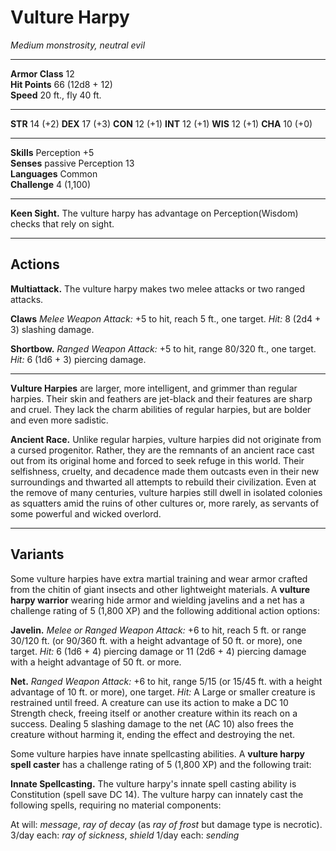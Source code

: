# Vulture Harpy

_Medium monstrosity, neutral evil_

---

**Armor Class** 12  
**Hit Points** 66 (12d8 + 12)  
**Speed** 20 ft., fly 40 ft.  

---

**STR** 14 (+2) **DEX** 17 (+3) **CON** 12 (+1) **INT** 12 (+1) **WIS** 12 (+1) **CHA** 10 (+0)

---

**Skills** Perception +5  
**Senses** passive Perception 13  
**Languages** Common  
**Challenge** 4 (1,100)  

---

**Keen Sight.** The vulture harpy has advantage on Perception(Wisdom) checks that rely on sight.

---

## Actions

**Multiattack.** The vulture harpy makes two melee attacks or two ranged attacks.

**Claws** _Melee Weapon Attack:_ +5 to hit, reach 5 ft., one target. _Hit:_ 8 (2d4 + 3) slashing damage.

**Shortbow.** _Ranged Weapon Attack:_ +5 to hit, range 80/320 ft., one target. _Hit:_ 6 (1d6 + 3) piercing damage.

---

**Vulture Harpies** are larger, more intelligent, and grimmer than regular harpies. Their skin and feathers are jet-black and their features are sharp and cruel. They lack the charm abilities of regular harpies, but are bolder and even more sadistic.  

**Ancient Race.** Unlike regular harpies, vulture harpies did not originate from a cursed progenitor. Rather, they are the remnants of an ancient race cast out from its original home and forced to seek refuge in this world. Their selfishness, cruelty, and decadence made them outcasts even in their new surroundings and thwarted all attempts to rebuild their civilization. Even at the remove of many centuries, vulture harpies still dwell in isolated colonies as squatters amid the ruins of other cultures or, more rarely, as servants of some powerful and wicked overlord. 

---

## Variants

Some vulture harpies have extra martial training and wear armor crafted from the chitin of giant insects and other lightweight materials. A **vulture harpy warrior** wearing hide armor and wielding javelins and a net has a challenge rating of 5 (1,800 XP) and the following additional action options:

**Javelin.** _Melee or Ranged Weapon Attack:_ +6 to hit, reach 5 ft. or range 30/120 ft. (or 90/360 ft. with a height advantage of 50 ft. or more), one target. _Hit:_ 6 (1d6 + 4) piercing damage or 11 (2d6 + 4) piercing damage with a height advantage of 50 ft. or more.

**Net.** _Ranged Weapon Attack:_ +6 to hit, range 5/15 (or 15/45 ft. with a height advantage of 10 ft. or more), one target. _Hit:_ A Large or smaller creature is restrained until freed. A creature can use its action to make a DC 10 Strength check, freeing itself or another creature within its reach on a success. Dealing 5 slashing damage to the net (AC 10) also frees the creature without harming it, ending the effect and destroying the net.

Some vulture harpies have innate spellcasting abilities. A **vulture harpy spell caster** has a challenge rating of 5 (1,800 XP) and the following trait:

**Innate Spellcasting.** The vulture harpy's innate spell casting ability is Constitution (spell save DC 14). The vulture harpy can innately cast the following spells, requiring no material components:

At will: _message_, _ray of decay_ (as _ray of frost_ but damage type is necrotic).
3/day each: _ray of sickness_, _shield_
1/day each: _sending_
